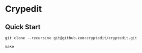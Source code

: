 # Crypedit

## Quick Start

```
git clone --recursive git@github.com:cryptedit/cryptedit.git

make
```
